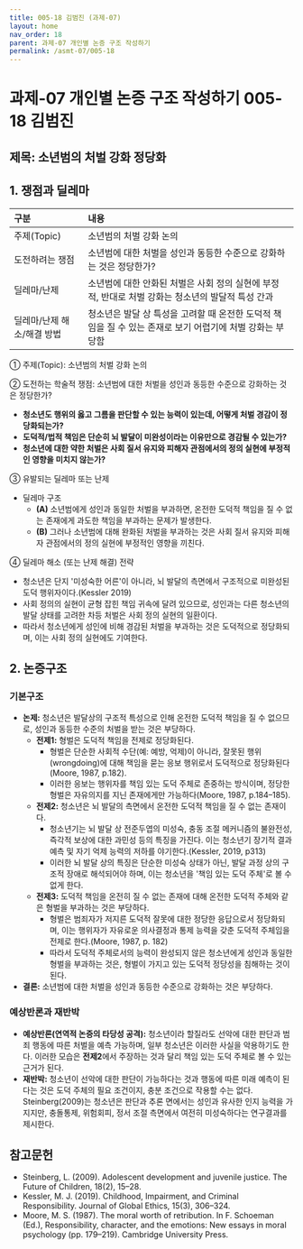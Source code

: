 ```yaml
---
title: 005-18 김범진 (과제-07)
layout: home
nav_order: 18
parent: 과제-07 개인별 논증 구조 작성하기
permalink: /asmt-07/005-18
---
```


# 과제-07 개인별 논증 구조 작성하기 005-18 김범진

## 제목: 소년범의 처벌 강화 정당화  

## 1. 쟁점과 딜레마

| 구분 | 내용 |
|:---|:---|
| 주제(Topic) | 소년범의 처벌 강화 논의 |
| 도전하려는 쟁점 | 소년범에 대한 처벌을 성인과 동등한 수준으로 강화하는 것은 정당한가? |
| 딜레마/난제 | 소년범에 대한 안화된 처벌은 사회 정의 실현에 부정적, 반대로 처벌 강화는 청소년의 발달적 특성 간과 |
| 딜레마/난제 해소/해결 방법 | 청소년은 발달 상 특성을 고려할 때 온전한 도덕적 책임을 질 수 있는 존재로 보기 어렵기에 처벌 강화는 부당함 |

① 주제(Topic): 소년범의 처벌 강화 논의

② 도전하는 학술적 쟁점: 소년범에 대한 처벌을 성인과 동등한 수준으로 강화하는 것은 정당한가?

- **청소년도 행위의 옳고 그름을 판단할 수 있는 능력이 있는데, 어떻게 처벌 경감이 정당화되는가?**  
- **도덕적/법적 책임은 단순히 뇌 발달이 미완성이라는 이유만으로 경감될 수 있는가?**  
- **청소년에 대한 약한 처벌은 사회 질서 유지와 피해자 관점에서의 정의 실현에 부정적인 영향을 미치지 않는가?**

③ 유발되는 딜레마 또는 난제

- 딜레마 구조
  - **(A)** 소년범에게 성인과 동일한 처벌을 부과하면, 온전한 도덕적 책임을 질 수 없는 존재에게 과도한 책임을 부과하는 문제가 발생한다.  
  - **(B)** 그러나 소년범에 대해 완화된 처벌을 부과하는 것은 사회 질서 유지와 피해자 관점에서의 정의 실현에 부정적인 영향을 끼친다. 

④ 딜레마 해소 (또는 난제 해결) 전략

- 청소년은 단지 '미성숙한 어른'이 아니라, 뇌 발달의 측면에서 구조적으로 미완성된 도덕 행위자이다.(Kessler 2019)
- 사회 정의의 실현이 균형 잡힌 책임 귀속에 달려 있으므로, 성인과는 다른 청소년의 발달 상태를 고려한 차등 처벌은 사회 정의 실현의 일환이다. 
- 따라서 청소년에게 성인에 비해 경감된 처벌을 부과하는 것은 도덕적으로 정당화되며, 이는 사회 정의 실현에도 기여한다. 

## 2. 논증구조

### 기본구조

- **논제:** 청소년은 발달상의 구조적 특성으로 인해 온전한 도덕적 책임을 질 수 없으므로, 성인과 동등한 수준의 처벌을 받는 것은 부당하다. 
  - **전제1:** 형벌은 도덕적 책임을 전제로 정당화된다. 
    - 형벌은 단순한 사회적 수단(예: 예방, 억제)이 아니라, 잘못된 행위(wrongdoing)에 대해 책임을 묻는 응보 행위로서 도덕적으로 정당화된다(Moore, 1987, p.182).
	- 이러한 응보는 행위자를 책임 있는 도덕 주체로 존중하는 방식이며, 정당한 형벌은 자유의지를 지닌 존재에게만 가능하다(Moore, 1987, p.184–185).
  - **전제2:** 청소년은 뇌 발달의 측면에서 온전한 도덕적 책임을 질 수 없는 존재이다. 
    - 청소년기는 뇌 발달 상 전준두엽의 미성숙, 충동 조절 메커니즘의 불완전성, 즉각적 보상에 대한 과민성 등의 특징을 가진다. 이는 청소년기 장기적 결과 예측 및 자기 억제 능력의 저하를 야기한다.(Kessler, 2019, p313)
    - 이러한 뇌 발달 상의 특징은 단순한 미성숙 상태가 아닌, 발달 과정 상의 구조적 장애로 해석되어야 하며, 이는 청소년을 '책임 있는 도덕 주체'로 볼 수 없게 한다. 
  - **전제3:** 도덕적 책임을 온전히 질 수 없는 존재에 대해 온전한 도덕적 주체와 같은 형벌을 부과하는 것은 부당하다. 
      - 형벌은 범죄자가 저지른 도덕적 잘못에 대한 정당한 응답으로서 정당화되며, 이는 행위자가 자유로운 의사결정과 통제 능력을 갖춘 도덕적 주체임을 전제로 한다.(Moore, 1987, p. 182)
      - 따라서 도덕적 주체로서의 능력이 완성되지 않은 청소년에게 성인과 동일한 형벌을 부과하는 것은, 형벌이 가지고 있는 도덕적 정당성을 침해하는 것이 된다. 
- **결론:** 소년범에 대한 처벌을 성인과 동등한 수준으로 강화하는 것은 부당하다.  

### 예상반론과 재반박

- **예상반론(연역적 논증의 타당성 공격):** 청소년이라 할질라도 선악에 대한 판단과 범죄 행동에 따른 처벌을 예측 가능하며, 일부 청소년은 이러한 사실을 악용하기도 한다. 이러한 모습은 **전제2**에서 주장하는 것과 달리 책임 있는 도덕 주체로 볼 수 있는 근거가 된다. 
- **재반박:** 청소년이 선악에 대한 판단이 가능하다는 것과 행동에 따른 미래 예측이 된다는 것은 도덕 주체의 필요 조건이지, 충분 조건으로 작용할 수는 없다. Steinberg(2009)는 청소년은 판단과 추론 면에서는 성인과 유사한 인지 능력을 가지지만, 충돌통제, 위험회피, 정서 조절 측면에서 여전히 미성숙하다는 연구결과를 제시한다. 

## 참고문헌

- Steinberg, L. (2009). Adolescent development and juvenile justice. The Future of Children, 18(2), 15–28.
- Kessler, M. J. (2019). Childhood, Impairment, and Criminal Responsibility. Journal of Global Ethics, 15(3), 306–324.
- Moore, M. S. (1987). The moral worth of retribution. In F. Schoeman (Ed.), Responsibility, character, and the emotions: New essays in moral psychology (pp. 179–219). Cambridge University Press.